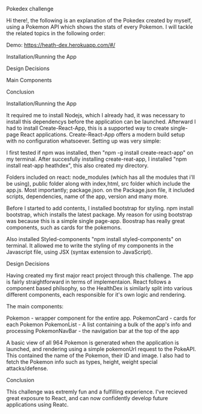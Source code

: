 Pokedex challenge

Hi there!, the following is an explanation of the Pokedex created by myself, using a Pokemon API which shows the stats of every Pokemon. I will tackle the related topics in the following order: 

Demo: https://heath-dex.herokuapp.com/#/

Installation/Running the App

Design Decisions

Main Components

Conclusion

Installation/Running the App

It required me to install Nodejs, which I already had, it was necessary to install this dependencys before the application can be launched. Afterward I had to install Create-React-App, this is a supported way to create single-page React applications. Create-React-App offers a modern build setup with no configuration whatsoever. Setting up was very simple:

I first tested if npm was installed, then "npm -g install create-react-app" on my terminal. After succesfully installing create-reat-app, I installed "npm install reat-app heathdex", this also created my directory.

Folders included on react: node_modules (which has all the modules that i'll be using), public folder along with index,html, src folder which include the app.js. Most importantly; package.json. on the Package.json file, it included scripts, dependencies, name of the app, version and many more. 

Before I started to add contents, I installed bootstrap for styling. npm install bootstrap, which installs the latest package. 
My reason for using bootstrap was because this is a simple single page-app. Boostrap has really great components, such as cards for the pokemons. 

Also installed Styled-components "npm install styled-components" on terminal. It allowed me to write the styling of my components in the  Javascript file, using JSX (syntax extension to JavaScript).

Design Decisions 

Having created my first major react project through this challenge. The app is fairly straightforward in terms of implementaion. React follows a component based philsophy, so the HealthDex is similarly split into various different components, each responsible for it's own logic and rendering. 

The main components: 

Pokemon - wrapper component for the entire app.
PokemonCard - cards for each Pokemon
PokemonList - A list containing a bulk of the app's info and processing
PokemonNavBar - the navigation bar at the top of the app

A basic view of all 964 Pokemon is generated when the application is launched, and rendering using a simple pokemonUrl request to the PokeAPI. This contained the name of the Pokemon, their ID and image. I also had to fetch the Pokemon info such as types, height, weight special attacks/defense. 

Conclusion 

This challenge was extremly fun and a fulfilling experience. I've recieved great exposure to React, and can now confidently develop future applications using Reatc. 











